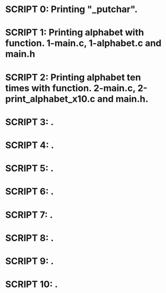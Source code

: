 # SCRIPT 0: Printing "_putchar".
# SCRIPT 1: Printing alphabet with function. 1-main.c, 1-alphabet.c and main.h
# SCRIPT 2: Printing alphabet ten times with function. 2-main.c, 2-print_alphabet_x10.c and main.h.
# SCRIPT 3: .
# SCRIPT 4: .
# SCRIPT 5: .
# SCRIPT 6: .
# SCRIPT 7: .
# SCRIPT 8: .
# SCRIPT 9: .
# SCRIPT 10: . 
